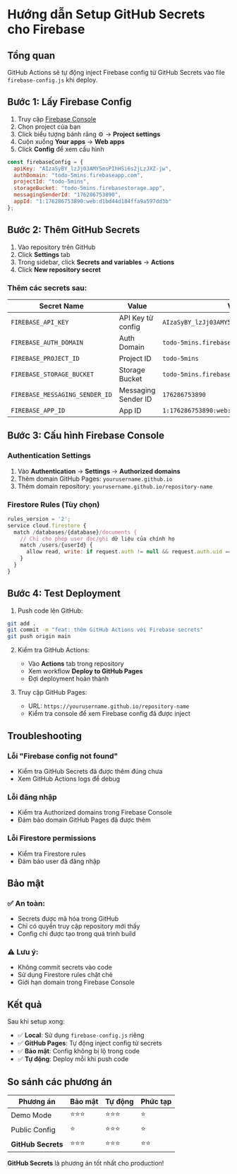 # Hướng dẫn Setup GitHub Secrets cho Firebase

## Tổng quan

GitHub Actions sẽ tự động inject Firebase config từ GitHub Secrets vào file `firebase-config.js` khi deploy.

## Bước 1: Lấy Firebase Config

1. Truy cập [Firebase Console](https://console.firebase.google.com/)
2. Chọn project của bạn
3. Click biểu tượng bánh răng ⚙️ → **Project settings**
4. Cuộn xuống **Your apps** → **Web apps**
5. Click **Config** để xem cấu hình

```javascript
const firebaseConfig = {
  apiKey: "AIzaSyBY_lzJj03AMY5msPIhHSi6s2jLzJXZ-jw",
  authDomain: "todo-5mins.firebaseapp.com",
  projectId: "todo-5mins",
  storageBucket: "todo-5mins.firebasestorage.app",
  messagingSenderId: "176286753890",
  appId: "1:176286753890:web:d1bd44d184ffa9a597dd3b"
};
```

## Bước 2: Thêm GitHub Secrets

1. Vào repository trên GitHub
2. Click **Settings** tab
3. Trong sidebar, click **Secrets and variables** → **Actions**
4. Click **New repository secret**

### Thêm các secrets sau:

| Secret Name | Value | Ví dụ |
|-------------|-------|-------|
| `FIREBASE_API_KEY` | API Key từ config | `AIzaSyBY_lzJj03AMY5msPIhHSi6s2jLzJXZ-jw` |
| `FIREBASE_AUTH_DOMAIN` | Auth Domain | `todo-5mins.firebaseapp.com` |
| `FIREBASE_PROJECT_ID` | Project ID | `todo-5mins` |
| `FIREBASE_STORAGE_BUCKET` | Storage Bucket | `todo-5mins.firebasestorage.app` |
| `FIREBASE_MESSAGING_SENDER_ID` | Messaging Sender ID | `176286753890` |
| `FIREBASE_APP_ID` | App ID | `1:176286753890:web:d1bd44d184ffa9a597dd3b` |

## Bước 3: Cấu hình Firebase Console

### Authentication Settings
1. Vào **Authentication** → **Settings** → **Authorized domains**
2. Thêm domain GitHub Pages: `yourusername.github.io`
3. Thêm domain repository: `yourusername.github.io/repository-name`

### Firestore Rules (Tùy chọn)
```javascript
rules_version = '2';
service cloud.firestore {
  match /databases/{database}/documents {
    // Chỉ cho phép user đọc/ghi dữ liệu của chính họ
    match /users/{userId} {
      allow read, write: if request.auth != null && request.auth.uid == userId;
    }
  }
}
```

## Bước 4: Test Deployment

1. Push code lên GitHub:
```bash
git add .
git commit -m "feat: thêm GitHub Actions với Firebase secrets"
git push origin main
```

2. Kiểm tra GitHub Actions:
   - Vào **Actions** tab trong repository
   - Xem workflow **Deploy to GitHub Pages**
   - Đợi deployment hoàn thành

3. Truy cập GitHub Pages:
   - URL: `https://yourusername.github.io/repository-name`
   - Kiểm tra console để xem Firebase config đã được inject

## Troubleshooting

### Lỗi "Firebase config not found"
- Kiểm tra GitHub Secrets đã được thêm đúng chưa
- Xem GitHub Actions logs để debug

### Lỗi đăng nhập
- Kiểm tra Authorized domains trong Firebase Console
- Đảm bảo domain GitHub Pages đã được thêm

### Lỗi Firestore permissions
- Kiểm tra Firestore rules
- Đảm bảo user đã đăng nhập

## Bảo mật

### ✅ An toàn:
- Secrets được mã hóa trong GitHub
- Chỉ có quyền truy cập repository mới thấy
- Config chỉ được tạo trong quá trình build

### ⚠️ Lưu ý:
- Không commit secrets vào code
- Sử dụng Firestore rules chặt chẽ
- Giới hạn domain trong Firebase Console

## Kết quả

Sau khi setup xong:
- ✅ **Local**: Sử dụng `firebase-config.js` riêng
- ✅ **GitHub Pages**: Tự động inject config từ secrets
- ✅ **Bảo mật**: Config không bị lộ trong code
- ✅ **Tự động**: Deploy mỗi khi push code

## So sánh các phương án

| Phương án | Bảo mật | Tự động | Phức tạp |
|-----------|---------|---------|----------|
| Demo Mode | ⭐⭐⭐ | ⭐⭐⭐ | ⭐ |
| Public Config | ⭐ | ⭐⭐⭐ | ⭐ |
| **GitHub Secrets** | ⭐⭐⭐ | ⭐⭐⭐ | ⭐⭐ |

**GitHub Secrets** là phương án tốt nhất cho production!
